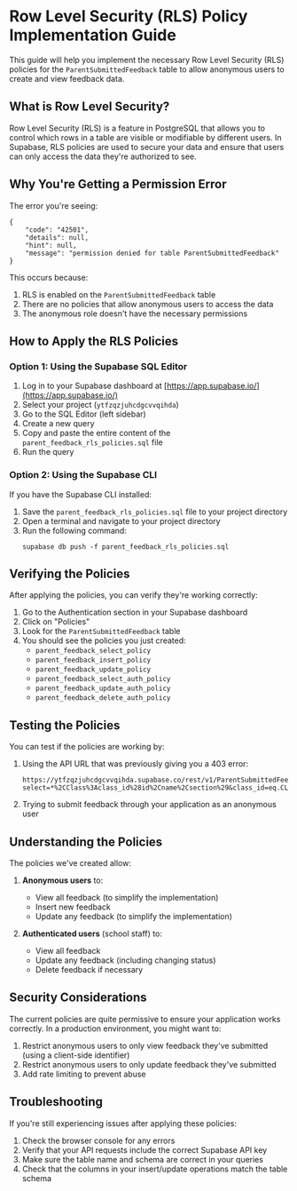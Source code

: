 # Row Level Security (RLS) Policy Implementation Guide

This guide will help you implement the necessary Row Level Security (RLS) policies for the `ParentSubmittedFeedback` table to allow anonymous users to create and view feedback data.

## What is Row Level Security?

Row Level Security (RLS) is a feature in PostgreSQL that allows you to control which rows in a table are visible or modifiable by different users. In Supabase, RLS policies are used to secure your data and ensure that users can only access the data they're authorized to see.

## Why You're Getting a Permission Error

The error you're seeing:
```
{
    "code": "42501",
    "details": null,
    "hint": null,
    "message": "permission denied for table ParentSubmittedFeedback"
}
```

This occurs because:
1. RLS is enabled on the `ParentSubmittedFeedback` table
2. There are no policies that allow anonymous users to access the data
3. The anonymous role doesn't have the necessary permissions

## How to Apply the RLS Policies

### Option 1: Using the Supabase SQL Editor

1. Log in to your Supabase dashboard at [https://app.supabase.io/](https://app.supabase.io/)
2. Select your project (`ytfzqzjuhcdgcvvqihda`)
3. Go to the SQL Editor (left sidebar)
4. Create a new query
5. Copy and paste the entire content of the `parent_feedback_rls_policies.sql` file
6. Run the query

### Option 2: Using the Supabase CLI

If you have the Supabase CLI installed:

1. Save the `parent_feedback_rls_policies.sql` file to your project directory
2. Open a terminal and navigate to your project directory
3. Run the following command:
   ```
   supabase db push -f parent_feedback_rls_policies.sql
   ```

## Verifying the Policies

After applying the policies, you can verify they're working correctly:

1. Go to the Authentication section in your Supabase dashboard
2. Click on "Policies"
3. Look for the `ParentSubmittedFeedback` table
4. You should see the policies you just created:
   - `parent_feedback_select_policy`
   - `parent_feedback_insert_policy`
   - `parent_feedback_update_policy`
   - `parent_feedback_select_auth_policy`
   - `parent_feedback_update_auth_policy`
   - `parent_feedback_delete_auth_policy`

## Testing the Policies

You can test if the policies are working by:

1. Using the API URL that was previously giving you a 403 error:
   ```
   https://ytfzqzjuhcdgcvvqihda.supabase.co/rest/v1/ParentSubmittedFeedback?select=*%2CClass%3Aclass_id%28id%2Cname%2Csection%29&class_id=eq.CLS201&student_name=eq.AVYUKT+SURESH+DHONI&month=eq.April
   ```

2. Trying to submit feedback through your application as an anonymous user

## Understanding the Policies

The policies we've created allow:

1. **Anonymous users** to:
   - View all feedback (to simplify the implementation)
   - Insert new feedback
   - Update any feedback (to simplify the implementation)

2. **Authenticated users** (school staff) to:
   - View all feedback
   - Update any feedback (including changing status)
   - Delete feedback if necessary

## Security Considerations

The current policies are quite permissive to ensure your application works correctly. In a production environment, you might want to:

1. Restrict anonymous users to only view feedback they've submitted (using a client-side identifier)
2. Restrict anonymous users to only update feedback they've submitted
3. Add rate limiting to prevent abuse

## Troubleshooting

If you're still experiencing issues after applying these policies:

1. Check the browser console for any errors
2. Verify that your API requests include the correct Supabase API key
3. Make sure the table name and schema are correct in your queries
4. Check that the columns in your insert/update operations match the table schema
